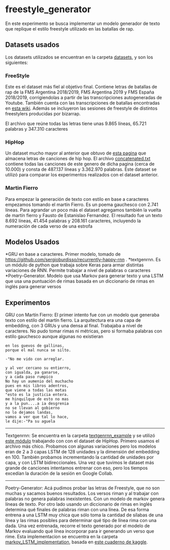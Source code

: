 # freestyle_generator

En este experimento se busca implementar un modelo generador de texto que replique el estilo freestyle utilizado en las batallas de rap.

## Datasets usados

Los datasets utilizados se encuentran en la carpeta [datasets](https://github.com/midusi/freestyle_generator/tree/master/datasets), y son los siguientes:

### FreeStyle
Este es el dataset más fiel al objetivo final. Contiene letras de batallas de rap de la FMS Argentina 2018/2019, FMS Argentina 2019 y FMS España 2018/2019, corrigiendolas a partir de las transcripciones autogeneradas de Youtube.
También cuenta con las transcripciones de batallas encontradas en [esta wiki](https://batallas-de-rap-lyrics.fandom.com/es/wiki/Batallas_de_Rap_Lyrics_Wiki).
Además se incluyeron las sesiones de freestyle de distintos freestylers producidas por bizarrap.

El archivo que reúne todas las letras tiene unas 9.865 líneas, 65.721 palabras y 347.310 caracteres

### HipHop
Un dataset mucho mayor al anterior que obtuvo de [esta pagina](https://www.hhgroups.com/) que almacena letras de canciones de hip hop. El archivo [concatenated.txt](https://github.com/midusi/freestyle_generator/blob/master/datasets/Hip%20Hop%20lyrics/concatenated.txt) contiene todas las canciones de este genero de dicha pagina (cerca de 10.000) y consta de 487.137 líneas y 3.362.970 palabras. Este dataset se utilizó para comparar los experimentos realizados con el dataset anterior.

### Martin Fierro
Para empezar la generación de texto con estilo en base a caracteres empezamos tomando el martín Fierro. Es un poema gauchesco con 2.741 líneas. Para agrandar un poco más el dataset agregamos también la vuelta de martín fierro y Fausto de Estanislao Fernandez. El resultado fue un texto 8.692 líneas, 41.454 palabras y 208.161 caracteres, incluyendo la numeración de cada verso de una estrofa

## Modelos Usados

*GRU en base a caracteres. Primer modelo, tomado de https://github.com/sergioburdisso/recurrently-happy-rnn . 
*textgenrnn. Es un módulo de python que trabaja sobre Keras para armar distintas variaciones de RNN. Permite trabajar a nivel de palabras o caracteres
*Poetry-Generator. Modelo que usa Markov para generar texto y una LSTM que usa una puntuación de rimas basada en un diccionario de rimas en inglés para generar versos

## Experimentos

GRU con Martín Fierro: El primer intento fue con un modelo que generaba texto con estilo del martín fierro. La arquitectura era una capa de embedding, con 3 GRUs y una densa al final. Trabajaba a nivel de caracteres. No pudo tomar rimas ni métricas, pero si formaba palabras con estilo gauchesco aunque algunas no existieran
```
en los guevos de gallinas,
porque el mal nunca se silto.

-"No me vido con arreglar.

y al ver cercano su entierro,
con igualda, pa ganarse,
y a cada paso rumpico
No hay un aumenio del muchacho
pues en mis libros adentros,
que viene a todas las motas
"esto es la justicia entera.
me hinquilque de esto no mas
y a la pun....a ia desgrenia
no se llevan al gobierno
no lo dejamos landas,
vamos a ver que tal lo hace,
le dije:-"Pa su aguela
```

---

Textgenrnn: Se encuentra en la carpeta [textgenrnn_example](https://github.com/midusi/freestyle_generator/tree/master/textgenrnn_example) y se utilizó [este módulo](https://github.com/minimaxir/textgenrnn) trabajando con con el dataset de HipHop. Primero usamos el archivo más chico. Probamos con algunas variaciones pero los modelos eran de 2 a 3 capas LSTM de 128 unidades y la dimensión del embedding en 100. También probamos incrementando la cantidad de unidades por capa, y con LSTM bidireccionales. Una vez que tuvimos le dataset más grande de canciones intentamos entrenar con eso, pero los tiempos excedían la duración de la sesión en Google Collab.

---

Poetry-Generator:  Acá pudimos probar las letras de Freestyle, que no son muchas y sacamos buenos resultados. Los versos riman y al trabajar con palabras no genera palabras inexistentes. Con un modelo de markov genera líneas de texto. Por otro lado usando un diccionario de rimas en inglés determina qué finales de palabras riman con una línea. De esa forma entrena a una LSTM muy chica que sólo toma la cantidad de sílabas de una línea y las rimas posibles para determinar qué tipo de línea rima con una dada. Una vez entrenada, recorre el texto generado por el modelo de Markov evaluando qué línea incorporar para ir generando un verso que rime. Esta implementacion se encuentra en la carpeta [markov_LSTM_implementation](https://github.com/midusi/freestyle_generator/tree/master/markov_LSTM_implementation), basada en [este cuaderno de kaggle](https://www.kaggle.com/paultimothymooney/poetry-generator-rnn-markov).
